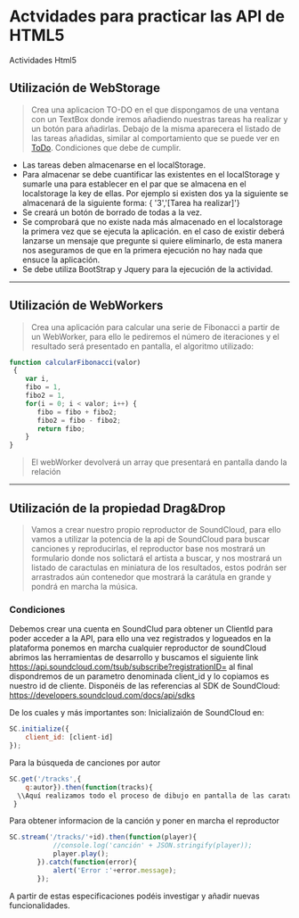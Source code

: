 # Actvidades para practicar las API de HTML5
Actividades Html5 

## Utilización de  WebStorage
> Crea una aplicacion TO-DO en el que dispongamos de una ventana con un TextBox donde iremos añadiendo nuestras tareas ha realizar  y un botón para añadirlas.
> Debajo de la misma aparecera el listado de las tareas añadidas, similar al comportamiento que se puede ver en  [ToDo](http://todomvc.com/examples/jquery/#/all).
>Condiciones que debe de cumplir.
* Las tareas deben almacenarse en el localStorage.
* Para almacenar se debe cuantificar las existentes en el localStorage y sumarle una para establecer  en el par que se almacena en el localstorage la key de ellas. Por ejemplo si existen dos ya la siguiente se almacenará de la siguiente forma: { '3','[Tarea ha realizar]'}
* Se creará un botón de borrado de todas  a la vez.
* Se comprobará que no existe nada más almacenado en el localstorage la primera vez que se ejecuta la aplicación. en el caso de existir deberá lanzarse un mensaje que pregunte si quiere eliminarlo, de esta manera nos aseguramos de que en la primera ejecución no hay nada que ensuce la aplicación.
* Se debe utiliza BootStrap y Jquery para la ejecución de la actividad.
---
## Utilización de WebWorkers
> Crea una aplicación para calcular una serie de Fibonacci a partir de un WebWorker, para ello le pediremos el número de iteraciones y el resultado será presentado en pantalla, el algoritmo utilizado:
```javascript
function calcularFibonacci(valor)
 {
    var i, 
    fibo = 1, 
    fibo2 = 1, 
    for(i = 0; i < valor; i++) { 
       fibo = fibo + fibo2; 
       fibo2 = fibo - fibo2; 
       return fibo; 
    }
}
```
> El webWorker devolverá un array que presentará en pantalla dando la relación

---
## Utilización de la propiedad Drag&Drop
>Vamos a crear nuestro propio reproductor de SoundCloud, para ello vamos a utilizar la potencia de la api de SoundCloud para buscar canciones y reproducirlas, el reproductor base nos mostrará un formulario donde nos solictará el artista a buscar, y nos mostrará un listado de caractulas en miniatura de los resultados, estos podrán ser arrastrados  aún contenedor que mostrará la carátula en grande y pondrá en marcha la música.

### Condiciones
Debemos crear una cuenta en SoundClud para obtener un ClientId para poder acceder a la API, para ello una vez registrados y logueados en la plataforma ponemos en marcha cualquier reproductor de soundCloud abrimos las herramientas de desarrollo y buscamos el siguiente link https://api.soundcloud.com/tsub/subscribe?registrationID=  al final dispondremos de un parametro denominada client_id y lo copiamos es nuestro id de cliente.
Disponéis de las referencias al SDK de SoundCloud:
https://developers.soundcloud.com/docs/api/sdks

De los cuales y más importantes son:
Inicializaión de SoundCloud en:

```javascript
SC.initialize({
	client_id: [client-id]
});
```
Para la búsqueda de canciones por autor
```javascript
SC.get('/tracks',{
	q:autor}).then(function(tracks){
  \\Aquí realizamos todo el proceso de dibujo en pantalla de las caratulas.
 }
 ```
 Para obtener informacion de la canción y poner en marcha el reproductor
 ```javascript
 SC.stream('/tracks/'+id).then(function(player){
			//console.log('canción' + JSON.stringify(player));
			player.play();
		}).catch(function(error){
			alert('Error :'+error.message);
		});
  ```
  A partir de estas especificaciones podéis investigar y añadir nuevas funcionalidades.
 
